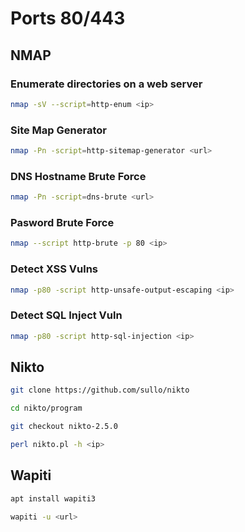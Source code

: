 # Ports 80/443

## NMAP

### Enumerate directories on a web server

```bash
nmap -sV --script=http-enum <ip>
```

### Site Map Generator

```bash
nmap -Pn -script=http-sitemap-generator <url>
```

### DNS Hostname Brute Force

```bash
nmap -Pn -script=dns-brute <url>
```

### Pasword Brute Force

```bash
nmap --script http-brute -p 80 <ip>
```

### Detect XSS Vulns

```bash
nmap -p80 -script http-unsafe-output-escaping <ip>
```

### Detect SQL Inject Vuln

```bash
nmap -p80 -script http-sql-injection <ip>
```

## Nikto

```bash
git clone https://github.com/sullo/nikto
```

```bash
cd nikto/program
```

```bash
git checkout nikto-2.5.0
```

```bash
perl nikto.pl -h <ip>
```

## Wapiti

```bash
apt install wapiti3
```

```bash
wapiti -u <url>
```

